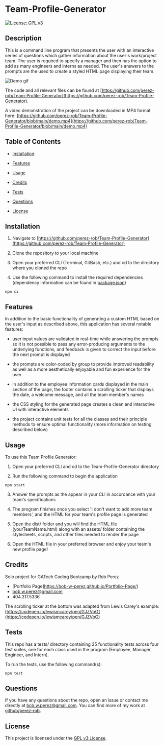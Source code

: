 # Team-Profile-Generator

[![License: GPL v3](https://img.shields.io/badge/License-GPLv3-blue.svg)](https://www.gnu.org/licenses/gpl-3.0)  



## Description

This is a command line program that presents the user with an interactive series of questions which gather information about the user's work/project team. The user is required to specify a manager and then has the option to add as many engineers and interns as needed. The user's answers to the prompts are the used to create a styled HTML page displaying their team. 

![Demo gif](./dist/assets/images/demo.gif)


The code and all relevant files can be found at [https://github.com/perez-rob/Team-Profile-Generator](https://github.com/perez-rob/Team-Profile-Generator). 

A video demonstration of the project can be downloaded in MP4 format here: [https://github.com/perez-rob/Team-Profile-Generator/blob/main/demo.mp4](https://github.com/perez-rob/Team-Profile-Generator/blob/main/demo.mp4)

## Table of Contents

- [Installation](#installation)

- [Features](#features)

- [Usage](#usage)

- [Credits](#credits)

- [Tests](#tests)

- [Questions](#questions)

- [License](#license)  



## Installation

1) Navigate to [https://github.com/perez-rob/Team-Profile-Generator](https://github.com/perez-rob/Team-Profile-Generator)

2) Clone the repository to your local machine

3) Open your preferred CLI (Terminal, GitBash, etc.) and cd to the directory where you cloned the repo

4) Use the following command to install the required dependencies (dependency information can be found in [package.json](./package.json))
```
npm ci
```  

## Features  
In addition to the basic functionality of generating a custom HTML based on the user's input as described above, this application has several notable features:

- user input values are validated in real-time while answering the prompts so it is not possible to pass any error-producing arguments to the underlying functions, and feedback is given to correct the input before the next prompt is displayed

- the prompts are color-coded by group to provide improved readability as well as a more aesthetically enjoyable and fun experience for the user

- in addition to the employee information cards displayed in the main section of the page, the footer contains a scrolling ticker that displays the date, a welcome message, and all the team member's names

- the CSS styling for the generated page creates a clean and interactive UI with interactive elements

- the project contains unit tests for all the classes and their principle methods to ensure optimal functionality (more information on testing described below)

## Usage

To use this Team Profile Generator:

1) Open your preferred CLI and cd to the Team-Profile-Generator directory

2) Run the following command to begin the application
```
npm start
```
3) Answer the prompts as the appear in your CLI in accordance with your team's specifications

4) The program finishes once you select 'I don't want to add more team members', and the HTML for your team's profile page is generated

5) Open the dist/ folder and you will find the HTML file (yourTeamName.html) along with an assets/ folder containing the stylesheets, scripts, and other files needed to render the page

6) Open the HTML file in your preferred browser and enjoy your team's new profile page!


## Credits

Solo project for GATech Coding Bootcamp
by Rob Perez
- [Portfolio Page]https://bob-w-perez.github.io/Portfolio-Page/)
- bob.w.perez@gmail.com
- 404.317.5336

The scrolling ticker at the bottom was adapted from Lewis Carey's example:
[https://codepen.io/lewismcarey/pen/GJZVoG](https://codepen.io/lewismcarey/pen/GJZVoG)
  
## Tests

This repo has a tests/ directory containing 25 functionality tests across four test suites, one for each class used in the program (Employee, Manager, Engineer, and Intern).

To run the tests, use the following command(s):

```
npm test
```  

## Questions

If you have any questions about the repo, open an issue or contact me directly at bob.w.perez@gmail.com. You can find more of my work at [github/perez-rob](https://github.com/perez-rob).  


## License

This project is licensed under the [GPL v3 License](https://www.gnu.org/licenses/gpl-3.0). 

